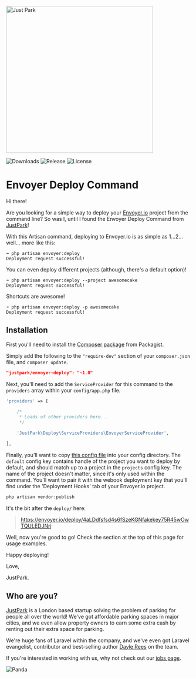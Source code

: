 <img src="https://www.justpark.com/media/img/logos/justpark.svg" width="400" alt="Just Park" />

![Downloads](https://img.shields.io/packagist/dt/justpark/envoyer-deploy.svg)
![Release](https://img.shields.io/github/release/justpark/envoyer-deploy.svg)
![License](https://img.shields.io/github/license/justpark/envoyer-deploy.svg)

# Envoyer Deploy Command

Hi there!

Are you looking for a simple way to deploy your [Envoyer.io](http://envoyer.io) project from the command line? So was I, until I found the Envoyer Deploy Command from [JustPark](http://justpark.com)!

With this Artisan command, deploying to Envoyer.io is as simple as 1...2... well... more like this:

    ➜ php artisan envoyer:deploy
    Deployment request successful!

You can even deploy different projects (although, there's a default option)!

    ➜ php artisan envoyer:deploy --project awesomecake
    Deployment request successful!

Shortcuts are awesome!

    ➜ php artisan envoyer:deploy -p awesomecake
    Deployment request successful!

## Installation

First you'll need to install the [Composer package](https://packagist.org/packages/justpark/envoyer-deploy) from Packagist.

Simply add the following to the `"require-dev"` section of your `composer.json` file, and `composer update`.

```json
"justpark/envoyer-deploy": "~1.0"
```

Next, you'll need to add the `ServiceProvider` for this command to the `providers` array within your `config/app.php` file.

```php
'providers' => [

    /*
     * Loads of other providers here...
     */

    'JustPark\Deploy\ServiceProviders\EnvoyerServiceProvider',

],
```

Finally, you'll want to copy [this config file](config/envoyer.php) into your config directory. The `default` config key contains handle of the project you want to deploy by default, and should match up to a project in the `projects` config key. The name of the project doesn't matter, since it's only used within the command. You'll want to pair it with the webook deployment key that you'll find under the 'Deployment Hooks' tab of your Envoyer.io project.

```bash
php artisan vendor:publish
```

It's the bit after the `deploy/` here:

> https://envoyer.io/deploy/4aLDdfsfsd4s6fSzeKGNfakekey75R45wOwTQULEDJNrj

Well, now you're good to go! Check the section at the top of this page for usage examples.

Happy deploying!

Love,

JustPark.

## Who are you?

[JustPark](http://justpark.com) is a London based startup solving the problem of parking for people all over the world! We've got affordable parking spaces in major cities, and we even allow property owners to earn some extra cash by renting out their extra space for parking.

We're huge fans of Laravel within the company, and we've even got Laravel evangelist, contributor and best-selling author [Dayle Rees](https://twitter.com/daylerees) on the team.

If you're interested in working with us, why not check out our [jobs page](https://www.justpark.com/jobs/).

![Panda](http://i.imgur.com/HkoUPMk.jpg)
